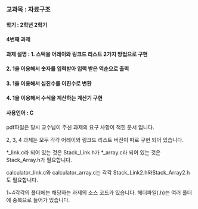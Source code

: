 ### 교과목 : 자료구조
#### 학기 : 2학년 2학기
#### 4번째 과제
#### 과제 설명 : 1. 스택을 어레이와 링크드 리스트 2가지 방법으로 구현 
#### 2. 1을 이용해서 숫자를 입력받아 입력 받은 역순으로 출력
#### 3. 1을 이용해서 십진수를 이진수로 변환
#### 4. 1을 이용해서 수식을 계산하는 계산기 구현
#### 사용언어 : C

pdf파일은 당시 교수님이 주신 과제의 요구 사항이 적힌 문서 입니다.

2, 3, 4 과제는 모두 각각 어레이와 링크드 리스트 버전이 따로 구현 되어 있습니다.

*_link.c라 되어 있는 것은 Stack_Link.h가 *_array.c라 되어 있는 것은 Stack_Array.h가 필요합니다.

calculator_link.c와 calculator_array.c는 각각 Stack_Link2.h와Stack_Array2.h 도 필요합니다.

1~4각각의 폴더에는 해당하는 과제의 소스 코드가 있습니다. 헤더파일(.h)는 여러 폴더에 중복으로 들어가 있습니다.
